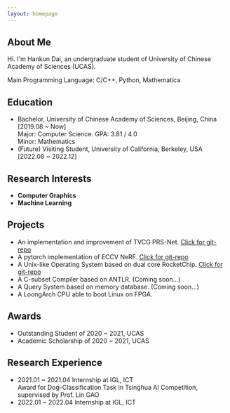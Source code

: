 ```yaml
---
layout: homepage
---
```


## About Me

Hi. I'm Hankun Dai, an undergraduate student of University of Chinese Academy of Sciences (UCAS).

Main Programming Language: C/C++, Python, Mathematica

## Education

- Bachelor, University of Chinese Academy of Sciences, Beijing, China [2019.08 ~ Now]
  <br>
  Major: Computer Science.  GPA: 3.81 / 4.0
  <br>
  Minor: Mathematics
  <br>
- (Future) Visiting Student, University of California, Berkeley, USA [2022.08 ~ 2022.12]

## Research Interests

- **Computer Graphics**
- **Machine Learning**

## Projects

- An implementation and improvement of TVCG PRS-Net. [Click for git-repo](https://github.com/D-Hank/PRS-Net)
- A pytorch implementation of ECCV NeRF. [Click for git-repo](https://github.com/D-Hank/NeRF-tiny)
- A Unix-like Operating System based on dual core RocketChip. [Click for git-repo](https://github.com/D-Hank/UCAS-OSLAB)
- A C-subset Compiler based on ANTLR. (Coming soon...)
- A Query System based on memory database. (Coming soon...)
- A LoongArch CPU able to boot Linux on FPGA.

## Awards

- Outstanding Student of 2020 ~ 2021, UCAS
- Academic Scholarship of 2020 ~ 2021, UCAS

## Research Experience

- 2021.01 ~ 2021.04 Internship at IGL, ICT
  <br>
  Award for Dog-Classification Task in Tsinghua AI Competition, supervised by Prof. Lin GAO
- 2022.01 ~ 2022.04 Internship at IGL, ICT
